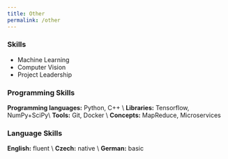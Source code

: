```yaml
---
title: Other
permalink: /other
---
```


### Skills
 - Machine Learning
 - Computer Vision
 - Project Leadership

### Programming Skills
**Programming languages:**  Python, C++ \\
**Libraries:** Tensorflow, NumPy+SciPy\\
**Tools:** Git, Docker \\
**Concepts:** MapReduce, Microservices 


### Language Skills
 **English:** fluent \\
 **Czech:** native \\
 **German:** basic 
